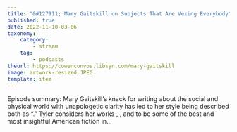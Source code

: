 ```yaml
---
title: "&#127911; Mary Gaitskill on Subjects That Are Vexing Everybody"
published: true
date: 2022-11-10-03-06
taxonomy:
    category:
        - stream
    tag:
        - podcasts
theurl: https://cowenconvos.libsyn.com/mary-gaitskill
image: artwork-resized.JPEG
template: item
---
```


Episode summary: Mary Gaitskill&rsquo;s knack for writing about the social and physical world with unapologetic clarity has led to her style being described both as &ldquo;.&rdquo; Tyler considers her works , , and to be some of the best and most insightful American fiction in&hellip;
